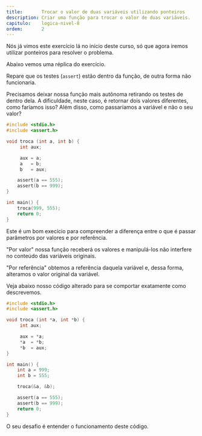 ```yaml
---
title:       Trocar o valor de duas variáveis utilizando ponteiros
description: Criar uma função para trocar o valor de duas variáveis.
capitulo:    logica-nivel-8
ordem:       2
---
```



Nós já vimos este exercício lá no início deste curso, só que agora iremos utilizar ponteiros para resolver o problema.

Abaixo vemos uma réplica do exercício.

Repare que os testes (`assert`) estão dentro da função, de outra forma não funcionaria.

Precisamos deixar nossa função mais autônoma retirando os testes de dentro dela. A dificuldade, neste caso, é retornar
dois valores diferentes, como faríamos isso? Além disso, como passaríamos a variável e não o seu valor?

```c
#include <stdio.h>
#include <assert.h>

void troca (int a, int b) {
     int aux;

     aux = a;
     a   = b;
     b   = aux;

    assert(a == 555);
    assert(b == 999);
}

int main() {
    troca(999, 555);
    return 0;
}
```

Este é um bom execício para compreender a diferença entre o que é passar parâmetros por valores e por referência.

"Por valor" nossa função receberá os valores e manipulá-los não interfere no conteúdo das variáveis originais.

"Por referência" obtemos a referência daquela variável e, dessa forma, alteramos o valor original da variável.

Veja abaixo nosso código alterado para se comportar exatamente como descrevemos.

```c
#include <stdio.h>
#include <assert.h>

void troca (int *a, int *b) {
     int aux;

     aux = *a;
     *a  = *b;
     *b  = aux;
}

int main() {
    int a = 999;
    int b = 555;

    troca(&a, &b);

    assert(a == 555);
    assert(b == 999);
    return 0;
}
```

O seu desafio é entender o funcionamento deste código.